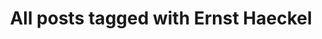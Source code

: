 ---
layout: tag
title: "All posts tagged with Ernst Haeckel"
permalink: /weblog/tags/ernst-haeckel/
taxonomy: Ernst Haeckel
---